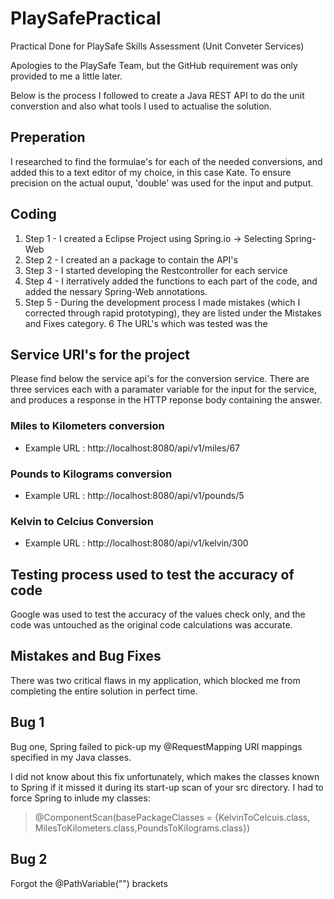 # PlaySafePractical

Practical Done for PlaySafe Skills Assessment (Unit Conveter Services)

Apologies to the PlaySafe Team, but the GitHub requirement was only provided to me a little later.

Below is the process I followed to create a Java REST API to do the unit converstion and also what tools I used to actualise the solution.

## Preperation 
I researched to find the formulae's for each of the needed conversions, and added this to a text editor of my choice, in this case Kate. To ensure precision on the actual ouput, 'double' was used for the input and putput.

## Coding
1. Step 1 - I created a Eclipse Project using Spring.io -> Selecting Spring-Web
2. Step 2 - I created an a package to contain the API's
3. Step 3 - I started developing the Restcontroller for each service
4. Step 4 - I iterratively added the functions to each part of the code, and added the nessary Spring-Web annotations.
5. Step 5 - During the development process I made mistakes (which I corrected through rapid prototyping), they are listed under the Mistakes and Fixes category.
6 The URL's which was tested was the

## Service URI's for the project
Please find below the service api's for the conversion service. There are three services each with a paramater variable for the input for the service, and produces a response in the HTTP reponse body containing the answer.

### Miles to Kilometers conversion
* Example URL : http://localhost:8080/api/v1/miles/67

### Pounds to Kilograms conversion
* Example URL : http://localhost:8080/api/v1/pounds/5

### Kelvin to Celcius Conversion
* Example URL : http://localhost:8080/api/v1/kelvin/300

## Testing process used to test the accuracy of code
Google was used to test the accuracy of the values check only, and the code was untouched as the original code calculations was accurate.

## Mistakes and Bug Fixes
There was two critical flaws in my application, which blocked me from completing the entire solution in perfect time.

Bug 1
-----
Bug one, Spring failed to pick-up my @RequestMapping URI mappings specified in my Java classes. 

I did not know about this fix unfortunately, which makes the classes known to Spring if it missed it during its start-up scan of your src directory. I had to force Spring to inlude my classes:
> @ComponentScan(basePackageClasses = {KelvinToCelcuis.class, MilesToKilometers.class,PoundsToKilograms.class})

Bug 2
-----
Forgot the @PathVariable("") brackets 

